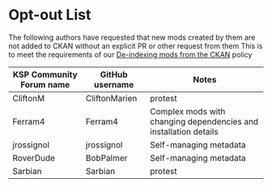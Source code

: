 # Opt-out List

The following authors have requested that new mods created by them are not added to CKAN without an explicit PR or other request from them
This is to meet the requirements of our [De-indexing mods from the CKAN](de-indexing.md) policy

KSP Community Forum name | GitHub username | Notes
-----------|------------|--------------------------
CliftonM | CliftonMarien | protest
Ferram4 | Ferram4 | Complex mods with changing dependencies and installation details
jrossignol | jrossignol | Self-managing metadata
RoverDude | BobPalmer | Self-managing metadata
Sarbian | Sarbian | protest
